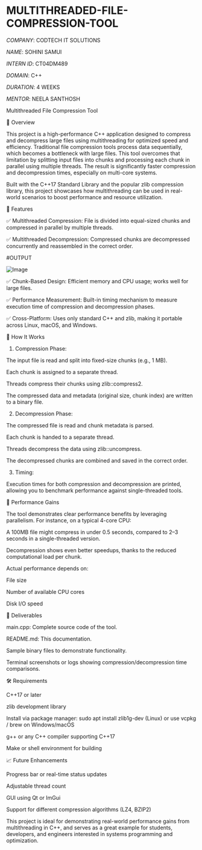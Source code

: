 # MULTITHREADED-FILE-COMPRESSION-TOOL

*COMPANY*: CODTECH IT SOLUTIONS

*NAME*: SOHINI SAMUI

*INTERN ID*: CT04DM489

*DOMAIN*: C++

*DURATION*: 4 WEEKS

*MENTOR*: NEELA SANTHOSH

Multithreaded File Compression Tool

📌 Overview

This project is a high-performance C++ application designed to compress and decompress large files using multithreading for optimized speed and efficiency. Traditional file compression tools process data sequentially, which becomes a bottleneck with large files. This tool overcomes that limitation by splitting input files into chunks and processing each chunk in parallel using multiple threads. The result is significantly faster compression and decompression times, especially on multi-core systems.

Built with the C++17 Standard Library and the popular zlib compression library, this project showcases how multithreading can be used in real-world scenarios to boost performance and resource utilization.

🚀 Features

✅ Multithreaded Compression: File is divided into equal-sized chunks and compressed in parallel by multiple threads.

✅ Multithreaded Decompression: Compressed chunks are decompressed concurrently and reassembled in the correct order.

#OUTPUT

![Image](https://github.com/user-attachments/assets/f3b05852-9295-45ab-b880-678a4c4f0e16)

✅ Chunk-Based Design: Efficient memory and CPU usage; works well for large files.

✅ Performance Measurement: Built-in timing mechanism to measure execution time of compression and decompression phases.

✅ Cross-Platform: Uses only standard C++ and zlib, making it portable across Linux, macOS, and Windows.

🧠 How It Works

1. Compression Phase:

The input file is read and split into fixed-size chunks (e.g., 1 MB).

Each chunk is assigned to a separate thread.

Threads compress their chunks using zlib::compress2.

The compressed data and metadata (original size, chunk index) are written to a binary file.

2. Decompression Phase:

The compressed file is read and chunk metadata is parsed.

Each chunk is handed to a separate thread.

Threads decompress the data using zlib::uncompress.

The decompressed chunks are combined and saved in the correct order.

3. Timing:

Execution times for both compression and decompression are printed, allowing you to benchmark performance against single-threaded tools.

🧪 Performance Gains

The tool demonstrates clear performance benefits by leveraging parallelism. For instance, on a typical 4-core CPU:

A 100MB file might compress in under 0.5 seconds, compared to 2–3 seconds in a single-threaded version.

Decompression shows even better speedups, thanks to the reduced computational load per chunk.


Actual performance depends on:

File size

Number of available CPU cores

Disk I/O speed

📂 Deliverables

main.cpp: Complete source code of the tool.

README.md: This documentation.

Sample binary files to demonstrate functionality.

Terminal screenshots or logs showing compression/decompression time comparisons.

🛠 Requirements

C++17 or later

zlib development library

Install via package manager:
sudo apt install zlib1g-dev (Linux)
or use vcpkg / brew on Windows/macOS

g++ or any C++ compiler supporting C++17

Make or shell environment for building

📈 Future Enhancements

Progress bar or real-time status updates

Adjustable thread count

GUI using Qt or ImGui

Support for different compression algorithms (LZ4, BZIP2)

This project is ideal for demonstrating real-world performance gains from multithreading in C++, and serves as a great example for students, developers, and engineers interested in systems programming and optimization.

